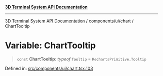 [**3D Terminal System API Documentation**](../../../../README.md)

***

[3D Terminal System API Documentation](../../../../README.md) / [components/ui/chart](../README.md) / ChartTooltip

# Variable: ChartTooltip

> `const` **ChartTooltip**: *typeof* `Tooltip` = `RechartsPrimitive.Tooltip`

Defined in: [src/components/ui/chart.tsx:103](https://github.com/Dicommunitas/ThreeJS_Terminal_3D2/blob/7cc56be20ce03492e7afbc2e75ffa70f9c523fe8/src/components/ui/chart.tsx#L103)
